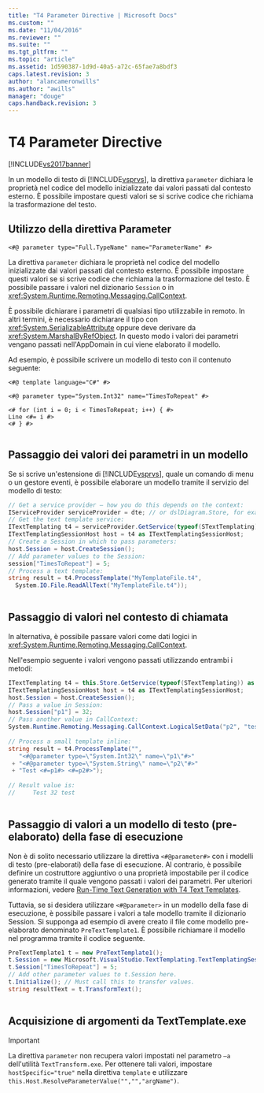```yaml
---
title: "T4 Parameter Directive | Microsoft Docs"
ms.custom: ""
ms.date: "11/04/2016"
ms.reviewer: ""
ms.suite: ""
ms.tgt_pltfrm: ""
ms.topic: "article"
ms.assetid: 1d590387-1d9d-40a5-a72c-65fae7a8bdf3
caps.latest.revision: 3
author: "alancameronwills"
ms.author: "awills"
manager: "douge"
caps.handback.revision: 3
---
```

# T4 Parameter Directive
[!INCLUDE[vs2017banner](../code-quality/includes/vs2017banner.md)]

In un modello di testo di [!INCLUDE[vsprvs](../code-quality/includes/vsprvs_md.md)], la direttiva `parameter` dichiara le proprietà nel codice del modello inizializzate dai valori passati dal contesto esterno.  È possibile impostare questi valori se si scrive codice che richiama la trasformazione del testo.  
  
## Utilizzo della direttiva Parameter  
  
```  
<#@ parameter type="Full.TypeName" name="ParameterName" #>  
```  
  
 La direttiva `parameter` dichiara le proprietà nel codice del modello inizializzate dai valori passati dal contesto esterno.  È possibile impostare questi valori se si scrive codice che richiama la trasformazione del testo.  È possibile passare i valori nel dizionario `Session` o in <xref:System.Runtime.Remoting.Messaging.CallContext>.  
  
 È possibile dichiarare i parametri di qualsiasi tipo utilizzabile in remoto.  In altri termini, è necessario dichiarare il tipo con <xref:System.SerializableAttribute> oppure deve derivare da <xref:System.MarshalByRefObject>.  In questo modo i valori dei parametri vengano passati nell'AppDomain in cui viene elaborato il modello.  
  
 Ad esempio, è possibile scrivere un modello di testo con il contenuto seguente:  
  
```  
<#@ template language="C#" #>  
  
<#@ parameter type="System.Int32" name="TimesToRepeat" #>  
  
<# for (int i = 0; i < TimesToRepeat; i++) { #>  
Line <#= i #>  
<# } #>  
  
```  
  
## Passaggio dei valori dei parametri in un modello  
 Se si scrive un'estensione di [!INCLUDE[vsprvs](../code-quality/includes/vsprvs_md.md)], quale un comando di menu o un gestore eventi, è possibile elaborare un modello tramite il servizio del modello di testo:  
  
```c#  
// Get a service provider – how you do this depends on the context:  
IServiceProvider serviceProvider = dte; // or dslDiagram.Store, for example   
// Get the text template service:  
ITextTemplating t4 = serviceProvider.GetService(typeof(STextTemplating)) as ITextTemplating;  
ITextTemplatingSessionHost host = t4 as ITextTemplatingSessionHost;  
// Create a Session in which to pass parameters:  
host.Session = host.CreateSession();  
// Add parameter values to the Session:  
session["TimesToRepeat"] = 5;  
// Process a text template:  
string result = t4.ProcessTemplate("MyTemplateFile.t4",  
  System.IO.File.ReadAllText("MyTemplateFile.t4"));  
  
```  
  
## Passaggio di valori nel contesto di chiamata  
 In alternativa, è possibile passare valori come dati logici in <xref:System.Runtime.Remoting.Messaging.CallContext>.  
  
 Nell'esempio seguente i valori vengono passati utilizzando entrambi i metodi:  
  
```c#  
ITextTemplating t4 = this.Store.GetService(typeof(STextTemplating)) as ITextTemplating;  
ITextTemplatingSessionHost host = t4 as ITextTemplatingSessionHost;  
host.Session = host.CreateSession();  
// Pass a value in Session:  
host.Session["p1"] = 32;  
// Pass another value in CallContext:  
System.Runtime.Remoting.Messaging.CallContext.LogicalSetData("p2", "test");  
  
// Process a small template inline:  
string result = t4.ProcessTemplate("",   
   "<#@parameter type=\"System.Int32\" name=\"p1\"#>"  
 + "<#@parameter type=\"System.String\" name=\"p2\"#>"  
 + "Test <#=p1#> <#=p2#>");  
  
// Result value is:  
//     Test 32 test  
  
```  
  
## Passaggio di valori a un modello di testo \(pre\-elaborato\) della fase di esecuzione  
 Non è di solito necessario utilizzare la direttiva `<#@parameter#>` con i modelli di testo \(pre\-elaborati\) della fase di esecuzione.  Al contrario, è possibile definire un costruttore aggiuntivo o una proprietà impostabile per il codice generato tramite il quale vengono passati i valori dei parametri.  Per ulteriori informazioni, vedere [Run\-Time Text Generation with T4 Text Templates](../modeling/run-time-text-generation-with-t4-text-templates.md).  
  
 Tuttavia, se si desidera utilizzare `<#@parameter>` in un modello della fase di esecuzione, è possibile passare i valori a tale modello tramite il dizionario Session.  Si supponga ad esempio di avere creato il file come modello pre\-elaborato denominato `PreTextTemplate1`.  È possibile richiamare il modello nel programma tramite il codice seguente.  
  
```c#  
PreTextTemplate1 t = new PreTextTemplate1();  
t.Session = new Microsoft.VisualStudio.TextTemplating.TextTemplatingSession();  
t.Session["TimesToRepeat"] = 5;  
// Add other parameter values to t.Session here.  
t.Initialize(); // Must call this to transfer values.  
string resultText = t.TransformText();  
  
```  
  
## Acquisizione di argomenti da TextTemplate.exe  
  
> [!IMPORTANT]
>  La direttiva `parameter` non recupera valori impostati nel parametro `–a` dell'utilità `TextTransform.exe`.  Per ottenere tali valori, impostare `hostSpecific="true"` nella direttiva `template` e utilizzare `this.Host.ResolveParameterValue("","","argName")`.